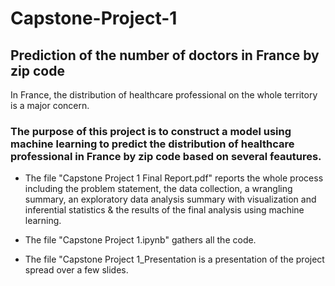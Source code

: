 # Capstone-Project-1
## Prediction of the number of doctors in France by zip code

In France, the distribution of healthcare professional on the whole territory is a major concern. 

### The purpose of this project is to construct a model using machine learning to predict the distribution of healthcare professional in France by zip code based on several feautures. 

- The file "Capstone Project 1 Final Report.pdf" reports the whole process including the problem statement, the data collection, a wrangling summary, an exploratory data analysis summary with visualization and inferential statistics & the results of the final analysis using machine learning. 

- The file "Capstone Project 1.ipynb" gathers all the code. 

- The file "Capstone Project 1_Presentation is a presentation of the project spread over a few slides. 
